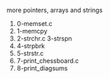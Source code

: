 more pointers, arrays and strings
1. 0-memset.c
2. 1-memcpy
3.  2-strchr.c
3-strspn 
5. 4-strpbrk
6. 5-strstr.c
8. 7-print_chessboard.c
9. 8-print_diagsums
